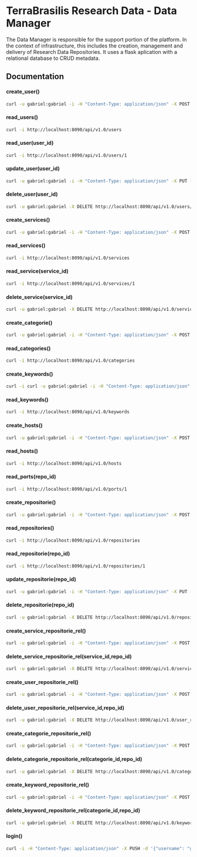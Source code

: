 # TerraBrasilis Research Data - Data Manager
The Data Manager is responsible for the support portion of the platform. In the context of infrastructure, this includes the creation, management and delivery of Research Data Repositories. It uses a flask aplication with a relational database to CRUD metadata.

Documentation
------------
#### create_user()
```sh
curl -u gabriel:gabriel -i -H "Content-Type: application/json" -X POST -d '{"username": "gabriel", "password": "gabriel", "full_name": "Gabriel Sansigolo", "email":"gabrielsansigolo@gmail.com", "image":"assets/images/img_avatar2.png", "created_on":"2019-09-04T14:48:54+00:00", "last_login":"2019-09-04T14:48:54+00:00"}' http://localhost:8090/api/v1.0/users
```

#### read_users()
```sh
curl -i http://localhost:8090/api/v1.0/users
```

#### read_user(user_id)
```sh
curl -i http://localhost:8090/api/v1.0/users/1
```

#### update_user(user_id)
```sh
curl -u gabriel:gabriel -i -H "Content-Type: application/json" -X PUT -d '{"username": "gabriel", "full_name": "Gabriel Sansigolo", "password":"gabriel", "email":"gabrielsansigolo@gmail.com", "image":"assets/images/img_avatar2.png", "created_on":"2019-09-04T14:48:54+00:00", "last_login":"2019-09-04T14:48:54+00:00"}' http://localhost:8090/api/v1.0/users/1
```

#### delete_user(user_id)
```sh
curl -u gabriel:gabriel -X DELETE http://localhost:8090/api/v1.0/users/3
```

#### create_services() 
```sh
curl -u gabriel:gabriel -i -H "Content-Type: application/json" -X POST -d '{"name": "PostgreSQL", "machine": 1, "host_id": 3, "created_on": "2019-09-04T14:48:54+00:00"}' http://localhost:8090/api/v1.0/services
```

#### read_services() 
```sh
curl -i http://localhost:8090/api/v1.0/services
```

#### read_service(service_id)
```sh
curl -i http://localhost:8090/api/v1.0/services/1
```

#### delete_service(service_id)
```sh
curl -u gabriel:gabriel -X DELETE http://localhost:8090/api/v1.0/services/7
```

#### create_categorie()
```sh
curl -u gabriel:gabriel -i -H "Content-Type: application/json" -X POST -d '{"name": "Observação da Terra"}' http://localhost:8090/api/v1.0/categories
```

#### read_categories() 
```sh
curl -i http://localhost:8090/api/v1.0/categories

```

#### create_keywords()
```sh
curl -i curl -u gabriel:gabriel -i -H "Content-Type: application/json" -X POST -d '{"name": "Processamento de Imagens"}' http://localhost:8090/api/v1.0/keywords
```

#### read_keywords()
```sh
curl -i http://localhost:8090/api/v1.0/keywords

```

#### create_hosts()
```sh
curl -u gabriel:gabriel -i -H "Content-Type: application/json" -X POST -d '{"name": "Servidor_3","address": "172.19.0","created_on":"2019-09-04T14:48:54+00:00" }' http://localhost:8090/api/v1.0/hosts
```

#### read_hosts()
```sh
curl -i http://localhost:8090/api/v1.0/hosts

```

#### read_ports(repo_id)
```sh
curl -i http://localhost:8090/api/v1.0/ports/1

```
#### create_repositorie()
```sh
curl -u gabriel:gabriel -i -H "Content-Type: application/json" -X POST -d '{"name": "Teste","abstract": "Teste","maintainer": "username","created_on": "2019-09-04T14:48:54+00:00","language": "Português","email": "email@email.com","bbox": "POLYGON((-70.0588433406 -33.3848757513,-35.2541558406 -33.3848757513, -35.2541558406 0.2315631899,-70.0588433406 0.2315631899,-70.0588433406 -33.3848757513))","custom_fields": []}' http://localhost:8090/api/v1.0/repositories
```

#### read_repositories()
```sh
curl -i http://localhost:8090/api/v1.0/repositories
```

#### read_repositorie(repo_id)
```sh
curl -i http://localhost:8090/api/v1.0/repositories/1

```

#### update_repositorie(repo_id)
```sh
curl -u gabriel:gabriel -i -H "Content-Type: application/json" -X PUT -d '{"name": "Teste","abstract": "Teste","maintainer": "username","created_on": "2019-09-04T14:48:54+00:00","language": "Português","email": "email@email.com","bbox": "POLYGON((-70.0588433406 -33.3848757513,-35.2541558406 -33.3848757513, -35.2541558406 0.2315631899,-70.0588433406 0.2315631899,-70.0588433406 -33.3848757513))","custom_fields": []}' http://localhost:8090/api/v1.0/repositories/3
```

#### delete_repositorie(repo_id)
```sh
curl -u gabriel:gabriel -X DELETE http://localhost:8090/api/v1.0/repositories/3
```

#### create_service_repositorie_rel()
```sh
curl -u gabriel:gabriel -i -H "Content-Type: application/json" -X POST -d '{"repo_id": 1, "service_id": 4}' http://localhost:8090/api/v1.0/service_repositorie_rel
```

 #### delete_service_repositorie_rel(service_id,repo_id)
```sh
curl -u gabriel:gabriel -X DELETE http://localhost:8090/api/v1.0/service_repositorie_rel/1/3
```

#### create_user_repositorie_rel()
```sh
curl -u gabriel:gabriel -i -H "Content-Type: application/json" -X POST -d '{"repo_id": 1, "user_id": 3}' http://localhost:8090/api/v1.0/user_repositorie_rel
```

 #### delete_user_repositorie_rel(service_id,repo_id)
```sh
curl -u gabriel:gabriel -X DELETE http://localhost:8090/api/v1.0/user_repositorie_rel/4/1
```

#### create_categorie_repositorie_rel()
```sh
curl -u gabriel:gabriel -i -H "Content-Type: application/json" -X POST -d '{"repo_id": 1, "categorie_id": 3}' http://localhost:8090/api/v1.0/categorie_repositorie_rel

```

#### delete_categorie_repositorie_rel(categorie_id,repo_id)
```sh
curl -u gabriel:gabriel -X DELETE http://localhost:8090/api/v1.0/categorie_repositorie_rel/1/3
```

#### create_keyword_repositorie_rel()
```sh
curl -u gabriel:gabriel -i -H "Content-Type: application/json" -X POST -d '{"repo_id": 1, "keyword_id": 7}' http://localhost:8090/api/v1.0/keyword_repositorie_rel
```

#### delete_keyword_repositorie_rel(categorie_id,repo_id)
```sh
curl -u gabriel:gabriel -X DELETE http://localhost:8090/api/v1.0/keyword_repositorie_rel/7/1
```

#### login()
```sh
curl -i -H "Content-Type: application/json" -X PUSH -d '{"username": "gabriel", "password":"gabriel"}' http://localhost:8090/api/v1.0/login
```